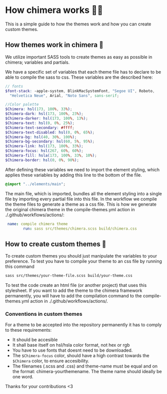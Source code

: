 # How chimera works 🦁🐍

This is a simple guide to how the themes work and how you can create custom themes.

## How themes work in chimera 🎨
We utilize important SASS tools to create themes as easy as possible in chimera; variables and partials. 

We have a specific set of variables that each theme file has to declare to be able to compile the sass to css. These variables are the described here:

```scss
// fonts
$font-stack: -apple-system, BlinkMacSystemFont, "Segoe UI", Roboto,
  "Helvetica Neue", Arial, "Noto Sans", sans-serif;

//Color palette
$Chimera: hsl(173, 100%, 33%);
$Chimera-dark: hsl(173, 100%, 23%);
$Chimera-darker: hsl(173, 100%, 13%);
$Chimera-text: hsl(0, 0%, 25%);
$Chimera-text-secondary: #ffff;
$Chimera-text-disabled: hsl(0, 0%, 65%);
$Chimera-bg: hsl(40, 30%, 100%);
$Chimera-bg-secondary: hsl(60, 5%, 95%);
$Chimera-link: hsl(173, 100%, 33%);
$Chimera-focus: hsl(267, 60%, 60%);
$Chimera-fill: hsla(173, 100%, 33%, 10%);
$Chimera-border: hsl(0, 0%, 90%);
```

After defining these variables we need to import the element styling, which applies these variables by adding this line to the bottom of the file.

```scss
@import "../elements/main";
```

The main file, which is imported, bundles all the element styling into a single file by importing every partial file into this file. In the workflow we compile the theme files to generate a theme as a css file. This is how we generate the original chimera theme in the compile-themes.yml action in ./.github/workflows/actions/:

```yml
 name: compile chimera theme
        run: sass src/themes/chimera.scss build/chimera.css
```

## How to create custom themes 🤘
To create custom themes you should just manipulate the variables to your preference. To test you have to compile your theme to an css file by running this command

```bash
sass src/themes/your-theme-file.scss build/your-theme.css
```

To test the code create an html file (or another project) that uses this stylesheet. If you want to add the theme to the chimera framework permanently, you will have to add the compilation command to the compile-themes.yml action in ./.github/workflows/actions/. 

### Conventions in custom themes

For a theme to be accepted into the repository permanently it has to comply to these requirements:
- It should be accesible
- It shall base itself on hsl/hsla color format, not hex or rgb
- You have to use fonts that doesnt need to be downloaded.
- The ``$Chimera-focus`` color, should have a high contrast towards the ``$Chimera`` color, to ensure accesibility.
- The filenames (.scss and .css) and theme-name must be equal and on the format: chimera-yourthemename. The theme name should ideally be one word.

Thanks for your contributions <3 

